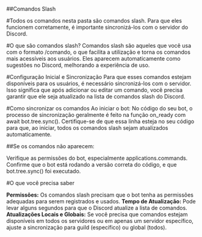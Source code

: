 ##Comandos Slash

#Todos os comandos nesta pasta são comandos slash. Para que eles funcionem corretamente, é importante sincronizá-los com o servidor do Discord.

#O que são comandos slash?
Comandos slash são aqueles que você usa com o formato /comando, o que facilita a utilização e torna os comandos mais acessíveis aos usuários. Eles aparecem automaticamente como sugestões no Discord, melhorando a experiência de uso.

#Configuração Inicial e Sincronização
Para que esses comandos estejam disponíveis para os usuários, é necessário sincronizá-los com o servidor. Isso significa que após adicionar ou editar um comando, você precisa garantir que ele seja atualizado na lista de comandos slash do Discord.

#Como sincronizar os comandos
Ao iniciar o bot: No código do seu bot, o processo de sincronização geralmente é feito na função on_ready com await bot.tree.sync(). Certifique-se de que essa linha esteja no seu código para que, ao iniciar, todos os comandos slash sejam atualizados automaticamente.

##Se os comandos não aparecem:

Verifique as permissões do bot, especialmente applications.commands.
Confirme que o bot está rodando a versão correta do código, e que bot.tree.sync() foi executado.

#O que você precisa saber

**Permissões:** Os comandos slash precisam que o bot tenha as permissões adequadas para serem registrados e usados.
**Tempo de Atualização:** Pode levar alguns segundos para que o Discord atualize a lista de comandos.
**Atualizações Locais e Globais:** Se você precisa que comandos estejam disponíveis em todos os servidores ou em apenas um servidor específico, ajuste a sincronização para guild (específico) ou global (todos).
